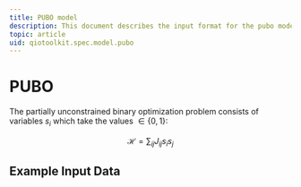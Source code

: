 ```yaml
---
title: PUBO model
description: This document describes the input format for the pubo model.
topic: article
uid: qiotoolkit.spec.model.pubo
---
```


PUBO
====

The partially unconstrained binary optimization problem consists of
variables $`s_i`$ which take the values $`\in\{0,1\}`$:

```math
\mathcal{H} = \sum_{ij} J_{ij} s_is_j
```


Example Input Data
------------------















